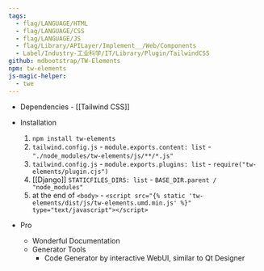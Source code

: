 ```yaml
---
tags:
  - flag/LANGUAGE/HTML
  - flag/LANGUAGE/CSS
  - flag/LANGUAGE/JS
  - flag/Library/APILayer/Implement__/Web/Components
  - Label/Industry-工业科学/IT/Library/Plugin/TailwindCSS
github: mdbootstrap/TW-Elements
npm: tw-elements
js-magic-helper:
  - twe
---
```


- Dependencies
        - [[Tailwind CSS]]

- Installation
    1. `npm install tw-elements`
    2. `tailwind.config.js` - `module.exports.content: list` - `"./node_modules/tw-elements/js/**/*.js"`
    3. `tailwind.config.js` - `module.exports.plugins: list` - `require("tw-elements/plugin.cjs")`
    4. [[Django]] `STATICFILES_DIRS: list` - `BASE_DIR.parent / "node_modules"`
    5. at the end of `<body>` - `<script src="{% static 'tw-elements/dist/js/tw-elements.umd.min.js' %}" type="text/javascript"></script>`

- Pro
    - Wonderful Documentation
    - Generator Tools
        - Code Generator by interactive WebUI, similar to Qt Designer
